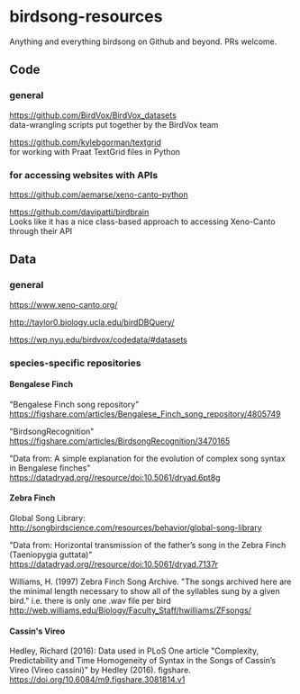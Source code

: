 # birdsong-resources
Anything and everything birdsong on Github and beyond. PRs welcome.

## Code

### general

https://github.com/BirdVox/BirdVox_datasets  
data-wrangling scripts put together by the BirdVox team  

https://github.com/kylebgorman/textgrid  
for working with Praat TextGrid files in Python  

### for accessing websites with APIs

https://github.com/aemarse/xeno-canto-python  

https://github.com/davipatti/birdbrain  
Looks like it has a nice class-based approach to accessing Xeno-Canto through their API  

## Data

### general

https://www.xeno-canto.org/

http://taylor0.biology.ucla.edu/birdDBQuery/

https://wp.nyu.edu/birdvox/codedata/#datasets

### species-specific repositories

#### Bengalese Finch

"Bengalese Finch song repository"
https://figshare.com/articles/Bengalese_Finch_song_repository/4805749

"BirdsongRecognition"
https://figshare.com/articles/BirdsongRecognition/3470165

"Data from: A simple explanation for the evolution of complex song syntax in Bengalese finches"
https://datadryad.org//resource/doi:10.5061/dryad.6pt8g

#### Zebra Finch

Global Song Library:
http://songbirdscience.com/resources/behavior/global-song-library

"Data from: Horizontal transmission of the father’s song in the Zebra Finch (Taeniopygia guttata)"
https://datadryad.org//resource/doi:10.5061/dryad.7137r

Williams, H. (1997) Zebra Finch Song Archive.
"The songs archived here are the minimal length necessary to show all of the syllables sung by a given bird."
i.e. there is only one .wav file per bird
http://web.williams.edu/Biology/Faculty_Staff/hwilliams/ZFsongs/

#### Cassin's Vireo
Hedley, Richard (2016):
Data used in PLoS One article
"Complexity, Predictability and Time Homogeneity of Syntax in the Songs of Cassin’s Vireo (Vireo cassini)"
by Hedley (2016). figshare.
https://doi.org/10.6084/m9.figshare.3081814.v1
